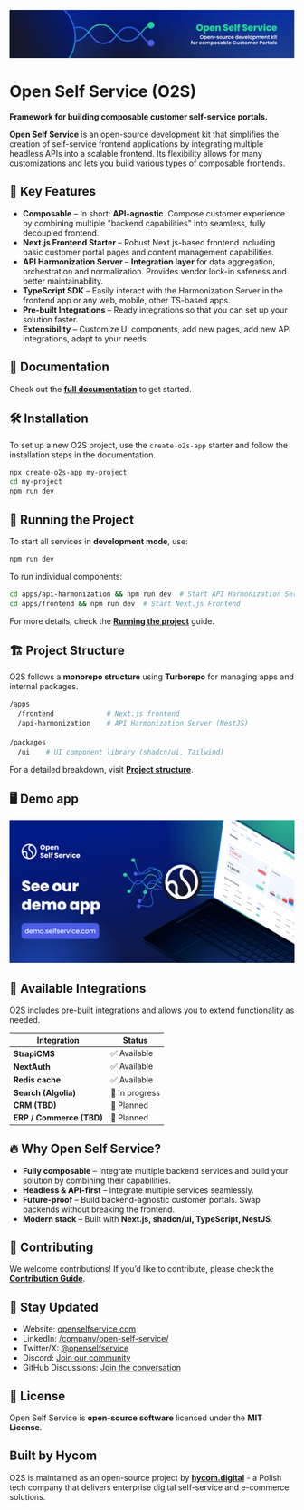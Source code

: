 [![Open Self Service - open-source development kit for composable Customer Portals](apps/docs/static/img/o2s-gh-cover.png)](https://www.openselfservice.com)

# Open Self Service (O2S)

**Framework for building composable customer self-service portals.**

**Open Self Service** is an open-source development kit that simplifies the creation of self-service frontend applications by integrating multiple headless APIs into a scalable frontend.
Its flexibility allows for many customizations and lets you build various types of composable frontends.

## 🚀 Key Features

- **Composable** – In short: **API-agnostic**. Compose customer experience by combining multiple "backend capabilities" into seamless, fully decoupled frontend.
- **Next.js Frontend Starter** – Robust Next.js-based frontend including basic customer portal pages and content management capabilities.
- **API Harmonization Server** – **Integration layer** for data aggregation, orchestration and normalization. Provides vendor lock-in safeness and better maintainability.
- **TypeScript SDK** – Easily interact with the Harmonization Server in the frontend app or any web, mobile, other TS-based apps.
- **Pre-built Integrations** – Ready integrations so that you can set up your solution faster.
- **Extensibility** – Customize UI components, add new pages, add new API integrations, adapt to your needs.

## 📖 Documentation

Check out the **[full documentation](https://www.openselfservice.com/docs)** to get started.

## 🛠️ Installation

To set up a new O2S project, use the `create-o2s-app` starter and follow the installation steps in the documentation.

```sh
npx create-o2s-app my-project
cd my-project
npm run dev
```

## 🔧 Running the Project

To start all services in **development mode**, use:

```sh
npm run dev
```

To run individual components:

```sh
cd apps/api-harmonization && npm run dev  # Start API Harmonization Server
cd apps/frontend && npm run dev  # Start Next.js Frontend
```

For more details, check the **[Running the project](https://www.openselfservice.com/docs/getting-started/running-locally)** guide.

## 🏗️ Project Structure

O2S follows a **monorepo structure** using **Turborepo** for managing apps and internal packages.

```sh
/apps
  /frontend             # Next.js frontend
  /api-harmonization    # API Harmonization Server (NestJS)

/packages
  /ui    # UI component library (shadcn/ui, Tailwind)
```

For a detailed breakdown, visit **[Project structure](https://www.openselfservice.com/docs/getting-started/project-structure)**.

## 🖥️ Demo app
[![O2S Demo](apps/docs/static/img/o2s-gh-demo.png)](https://demo.openselfservice.com)

## 🔌 Available Integrations

O2S includes pre-built integrations and allows you to extend functionality as needed.

| Integration              | Status         |
|--------------------------| -------------- |
| **StrapiCMS**            | ✅ Available   |
| **NextAuth**             | ✅ Available   |
| **Redis cache**          | ✅ Available   |
| **Search (Algolia)**     | 🔄 In progress |
| **CRM (TBD)**            | 🔄 Planned     |
| **ERP / Commerce (TBD)** | 🔄 Planned     |

## 🔥 Why Open Self Service?

- **Fully composable** – Integrate multiple backend services and build your solution by combining their capabilities.
- **Headless & API-first** – Integrate multiple services seamlessly.
- **Future-proof** – Build backend-agnostic customer portals. Swap backends without breaking the frontend.
- **Modern stack** – Built with **Next.js, shadcn/ui, TypeScript, NestJS**.

## 🤝 Contributing

We welcome contributions!
If you’d like to contribute, please check the **[Contribution Guide](CONTRIBUTING.md)**.

## 📩 Stay Updated

- Website: [openselfservice.com](https://www.openselfservice.com)
- LinkedIn: [/company/open-self-service/](https://www.linkedin.com/company/open-self-service/)
- Twitter/X: [@openselfservice](https://twitter.com/openselfservice)
- Discord: [Join our community](https://discord.com/channels/1346418719689146368/1359073601189314630)
- GitHub Discussions: [Join the conversation](https://github.com/o2sdev/openselfservice/discussions)

## 📜 License

Open Self Service is **open-source software** licensed under the **MIT License**.

## Built by Hycom

O2S is maintained as an open-source project by **[hycom.digital](https://hycom.digital)** - a Polish tech company that delivers enterprise digital self-service and e-commerce solutions.
